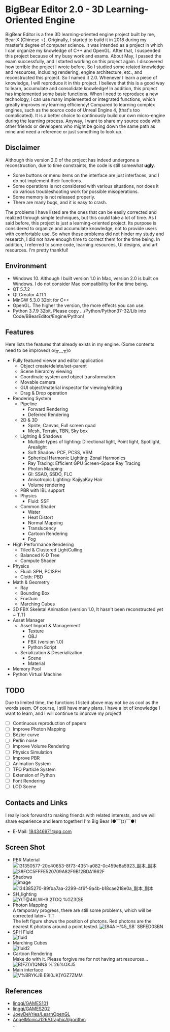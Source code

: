 # BigBear Editor 2.0 - 3D Learning-Oriented Engine
BigBear Editor is a free 3D learning-oriented engine project built by me, Bear X (Chinese ♀). Originally, I started to build it in 2018 during my master's degree of computer science. It was intended as a project in which I can organize my knowledge of C++ and OpenGL. After that, I suspended this project because of my busy work and exams. About May, I passed the exam successfully, and I started working on this project again. I discovered how terrible the project I wrote before. So I studied some related knowledge and resources, including rendering, engine architecture, etc., and reconstructed this project. So I named it 2.0. Whenever I learn a piece of knowledge, I will reproduce it in this project. I believe that this is a good way to learn, accumulate and consolidate knowledge! In addition, this project has implemented some basic functions. When I need to reproduce a new technology, I can use many implemented or integrated functions, which greatly improves my learning efficiency! Compared to learning complex engines, such as the source code of Unreal Engine 4, (that's too complicated). It is a better choice to continously build our own micro-engine during the learning process. Anyway, I want to share my source code with other friends or developers who might be going down the same path as mine and need a reference or just something to look up.
## Disclaimer
Although this version 2.0 of the project has indeed undergone a reconstruction, due to time constraints, the code is still somewhat **ugly**.
* Some buttons or menu items on the interface are just interfaces, and I do not implement their functions.
* Some operations is not considered with various situations, nor does it do various troubleshooting work for possible misoperations.
* Some memory is not released properly.
* There are many bugs, and it is easy to crash.

The problems I have listed are the ones that can be easily corrected and realized through simple techniques, but this could take a lot of time. As I said before, this project is just a learning-oriented project. Its purpose is considered to organize and accumulate knowledge, not to provide users with comfortable use. So when these problems did not hinder my study and research, I did not have enough time to correct them for the time being.
In addition, I referred to some code, learning resources, UI designs, and art resources. I'm pretty thankful!
## Environment
* Windows 10. Although I built version 1.0 in Mac, version 2.0 is built on Windows. I do not consider Mac compatibility for the time being.
* QT 5.7.2
* Qt Creator 4.11.1
* MinGW 5.3.0 32bit for C++
* OpenGL. The higher the version, the more effects you can use.
* Python 3.7.9 32bit. Please copy .../Python/Python37-32/Lib into Code/BBearEditor/Engine/Python!
## Features
Here lists the features that already exists in my engine. (Some contents need to be improved) o(╥﹏╥)o
* Fully featured viewer and editor application
  - Object create/delete/set-parent
  - Scene hierarchy viewing
  - Coordinate system and object transformation
  - Movable camera
  - GUI object/material inspector for viewing/editing
  - Drag & Drop operation
* Rendering System
  - Pipeline
    + Forward Rendering
    + Deferred Rendering
  - 2D & 3D
    + Sprite, Canvas, Full screen quad
    + Mesh, Terrain, TBN, Sky box
  - Lighting & Shadows
    + Multiple types of lighting: Directional light, Point light, Spotlight, Arealight
    + Soft Shadow: PCF, PCSS, VSM
    + Spherical Harmonic Lighting: Zonal Harmonics
    + Ray Tracing: Efficient GPU Screen-Space Ray Tracing
    + Photon Mapping
    + GI: SSAO, SSDO, FLC
    + Anisotropic Lighting: KajiyaKay Hair
    + Volume rendering
  - PBR with IBL support
  - Physics
    + Fluid: SSF
  - Common Shader
    + Water
    + Heat Distort
    + Normal Mapping
    + Translucency
    + Cartoon Rendering
    + Fog
* High Performance Rendering
  - Tiled & Clustered LightCulling
  - Balanced K-D Tree
  - Compute Shader
* Physics
  - Fluid: SPH, PCISPH
  - Cloth: PBD
* Math & Geometry
  - Ray
  - Bounding Box
  - Frustum
  - Marching Cubes
* 3D FBX Skeletal Animation (version 1.0, It hasn't been reconstructed yet ~ T.T)
* Asset Manager
  - Asset Import & Management
    + Texture
    + OBJ
    + FBX (version 1.0)
    + Python Script
  - Serialization & Deserialization
    + Scene
    + Material
* Memory Pool
* Python Virtual Machine
## TODO
Due to limited time, the functions I listed above may not be as cool as the words seem. Of course, I still have many plans. I have a lot of knowledge I want to learn, and I will continue to improve my project!
- [ ] Continuous reproduction of papers
- [ ] Improve Photon Mapping
- [ ] Bézier curve
- [ ] Perlin noise
- [ ] Improve Volume Rendering
- [ ] Physics Simulation
- [ ] Improve PBR
- [ ] Animation System
- [ ] TFO Particle System
- [ ] Extension of Python
- [ ] Font Rendering
- [ ] LOD Scene
## Contacts and Links
I really look forward to making friends with related interests, and we will share experience and learn together! I'm Big Bear (●￣(ｴ)￣●)
* E-Mail: 184346971@qq.com
## Screen Shot
* PBR Material  
![131350577-20c40653-8f73-4351-a082-0c459e8a5923_副本_副本](https://user-images.githubusercontent.com/31690363/134453521-e4701db7-79a1-4ae1-8546-c00c7b349c00.png)
![38FCC5FFFE520709A82F9B12BDA1662F](https://user-images.githubusercontent.com/31690363/134385568-62c18b04-5e77-48e1-8297-7c663af0c839.png)
* Shadows  
![image](https://user-images.githubusercontent.com/31690363/133650927-56a3da4f-412c-4879-9657-6432c703eb13.png)
![134385270-89fba7aa-2299-4f6f-9a4b-b18cae218e0a_副本_副本](https://user-images.githubusercontent.com/31690363/134453742-a3d9ea43-d961-4c5c-bbbf-0b9066fb9499.png)
* SH_lighting  
![Y(T@48LWH9 2TGQ %GZ3(SE](https://user-images.githubusercontent.com/31690363/133653521-1fb1ec66-cfa4-43c7-9b75-a7674adc0bb2.png)
* Photon Mapping  
A temporary progress, there are still some problems, which will be corrected later~ T.T  
The left figure shows the position of photons. Red photons are the nearest K photons around a point tested.
![{84A H%5_SB` SBFED03BN](https://user-images.githubusercontent.com/31690363/134267061-5f81fd14-94b4-416f-91e0-a082cf47314b.png)
* SPH Fluid  
![fluid](https://user-images.githubusercontent.com/31690363/135880900-6845f483-917b-4d77-9267-7720caebc0ed.gif)
* Marching Cubes  
![fluid2](https://user-images.githubusercontent.com/31690363/136342552-8d352ded-e7fd-4d11-bbf8-f4db6fe13e16.gif)
* Cartoon Rendering  
Make do with it. Please forgive me for not having art resources...  
![B$)FZ(V$)QNN$ %`26%OXJ5](https://user-images.githubusercontent.com/31690363/134540491-b60f3772-25a2-4447-a67b-a267120256de.png)
* Main interface  
![V%BRYKJB E9I0JK(YGZ7ZMM](https://user-images.githubusercontent.com/31690363/130344475-acf28e7e-d0a0-4c86-860f-ce25d081b559.png)
## References
* [lingqi/GAMES101](https://sites.cs.ucsb.edu/~lingqi/teaching/games101.html)
* [lingqi/GAMES202](https://sites.cs.ucsb.edu/~lingqi/teaching/games202.html)
* [JoeyDeVries/LearnOpenGL](https://learnopengl.com/)
* [AngelMonica126/GraphicAlgorithm](https://github.com/AngelMonica126/GraphicAlgorithm)  
...
